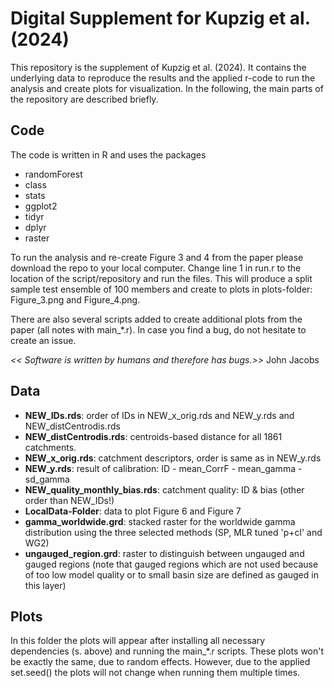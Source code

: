 # Digital Supplement for Kupzig et al. (2024)

This repository is the supplement of Kupzig et al. (2024). It contains the underlying data to reproduce the results and the applied r-code to run the analysis and create plots for visualization. In the following, the main parts of the repository are described briefly.


## Code
The code is written in R and uses the packages
- randomForest
- class
- stats
- ggplot2
- tidyr
- dplyr
- raster

To run the analysis and re-create Figure 3 and 4 from the paper please download the repo to your local computer. Change line 1 in run.r to the location of the script/repository and run the files. This will produce a split sample test ensemble of 100 members and create to plots in plots-folder: Figure_3.png and Figure_4.png.

There are also several scripts added to create additional plots from the paper (all notes with main_*.r). In case you find a bug, do not hesitate to create an issue.

 *<< Software is written by humans and therefore has bugs.>>*
 John Jacobs

## Data
- **NEW_IDs.rds**: order of IDs in NEW_x_orig.rds and NEW_y.rds and NEW_distCentrodis.rds
- **NEW_distCentrodis.rds**: centroids-based distance for all 1861 catchments.
- **NEW_x_orig.rds**: catchment descriptors, order is same as in NEW_y.rds
- **NEW_y.rds**: result of calibration: ID - mean_CorrF - mean_gamma - sd_gamma
- **NEW_quality_monthly_bias.rds**: catchment quality: ID & bias (other order than NEW_IDs!)
- **LocalData-Folder**: data to plot Figure 6 and Figure 7
- **gamma_worldwide.grd**: stacked raster for the worldwide gamma distribution using the three selected methods (SP, MLR tuned 'p+cl' and WG2)
- **ungauged_region.grd**: raster to distinguish between ungauged and gauged regions (note that gauged regions which are not used because of too low model quality or to small basin size are defined as gauged in this layer)

## Plots
In this folder the plots will appear after installing all necessary dependencies (s. above) and running the main_*.r scripts. These plots won't be exactly the same, due to random effects. However, due to the applied set.seed() the plots will not change when running them multiple times.
